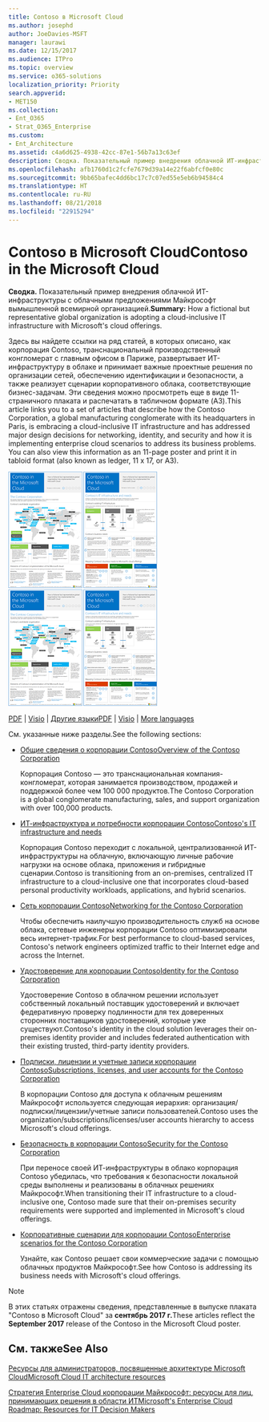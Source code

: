 ```yaml
---
title: Contoso в Microsoft Cloud
ms.author: josephd
author: JoeDavies-MSFT
manager: laurawi
ms.date: 12/15/2017
ms.audience: ITPro
ms.topic: overview
ms.service: o365-solutions
localization_priority: Priority
search.appverid:
- MET150
ms.collection:
- Ent_O365
- Strat_O365_Enterprise
ms.custom:
- Ent_Architecture
ms.assetid: c4a6d625-4938-42cc-87e1-56b7a13c63ef
description: Сводка. Показательный пример внедрения облачной ИТ-инфраструктуры с облачными предложениями Майкрософт вымышленной всемирной организацией.
ms.openlocfilehash: afb1760d1c2fcfe7679d39a14e22f6abfcf0e80c
ms.sourcegitcommit: 9bb65bafec4dd6bc17c7c07ed55e5eb6b94584c4
ms.translationtype: HT
ms.contentlocale: ru-RU
ms.lasthandoff: 08/21/2018
ms.locfileid: "22915294"
---
```

# <a name="contoso-in-the-microsoft-cloud"></a><span data-ttu-id="484ce-103">Contoso в Microsoft Cloud</span><span class="sxs-lookup"><span data-stu-id="484ce-103">Contoso in the Microsoft Cloud</span></span>

 <span data-ttu-id="484ce-104">**Сводка.** Показательный пример внедрения облачной ИТ-инфраструктуры с облачными предложениями Майкрософт вымышленной всемирной организацией.</span><span class="sxs-lookup"><span data-stu-id="484ce-104">**Summary:** How a fictional but representative global organization is adopting a cloud-inclusive IT infrastructure with Microsoft's cloud offerings.</span></span>
  
<span data-ttu-id="484ce-p101">Здесь вы найдете ссылки на ряд статей, в которых описано, как корпорация Contoso, транснациональный производственный конгломерат с главным офисом в Париже, развертывает ИТ-инфраструктуру в облаке и принимает важные проектные решения по организации сетей, обеспечению идентификации и безопасности, а также реализует сценарии корпоративного облака, соответствующие бизнес-задачам. Эти сведения можно просмотреть еще в виде 11-страничного плаката и распечатать в табличном формате (A3).</span><span class="sxs-lookup"><span data-stu-id="484ce-p101">This article links you to a set of articles that describe how the Contoso Corporation, a global manufacturing conglomerate with its headquarters in Paris, is embracing a cloud-inclusive IT infrastructure and has addressed major design decisions for networking, identity, and security and how it is implementing enterprise cloud scenarios to address its business problems. You can also view this information as an 11-page poster and print it in tabloid format (also known as ledger, 11 x 17, or A3).</span></span>
  
<span data-ttu-id="484ce-107">[![Эскиз плаката "Contoso в Microsoft Cloud".](media/Contoso-Poster/Thumbnail.png)](https://www.microsoft.com/download/details.aspx?id=54427)</span><span class="sxs-lookup"><span data-stu-id="484ce-107">[![Thumb image of the Contoso in the Microsoft Cloud poster.](media/Contoso-Poster/Thumbnail.png)](https://www.microsoft.com/download/details.aspx?id=54427)</span></span>
  
<span data-ttu-id="484ce-108">[PDF](https://go.microsoft.com/fwlink/p/?linkid=842085)  | [Visio](https://go.microsoft.com/fwlink/p/?linkid=842086)  | [Другие языки](https://www.microsoft.com/download/details.aspx?id=54427)</span><span class="sxs-lookup"><span data-stu-id="484ce-108">[PDF](https://go.microsoft.com/fwlink/p/?linkid=842085)  | [Visio](https://go.microsoft.com/fwlink/p/?linkid=842086)  | [More languages](https://www.microsoft.com/download/details.aspx?id=54427)</span></span>
  
<span data-ttu-id="484ce-109">См. указанные ниже разделы.</span><span class="sxs-lookup"><span data-stu-id="484ce-109">See the following sections:</span></span>
  
- [<span data-ttu-id="484ce-110">Общие сведения о корпорации Contoso</span><span class="sxs-lookup"><span data-stu-id="484ce-110">Overview of the Contoso Corporation</span></span>](overview-of-the-contoso-corporation.md)
    
    <span data-ttu-id="484ce-111">Корпорация Contoso — это транснациональная компания-конгломерат, которая занимается производством, продажей и поддержкой более чем 100 000 продуктов.</span><span class="sxs-lookup"><span data-stu-id="484ce-111">The Contoso Corporation is a global conglomerate manufacturing, sales, and support organization with over 100,000 products.</span></span>
    
- [<span data-ttu-id="484ce-112">ИТ-инфраструктура и потребности корпорации Contoso</span><span class="sxs-lookup"><span data-stu-id="484ce-112">Contoso's IT infrastructure and needs</span></span>](contoso-it-infrastructure-and-needs.md)
    
    <span data-ttu-id="484ce-113">Корпорация Contoso переходит с локальной, централизованной ИТ-инфраструктуры на облачную, включающую личные рабочие нагрузки на основе облака, приложения и гибридные сценарии.</span><span class="sxs-lookup"><span data-stu-id="484ce-113">Contoso is transitioning from an on-premises, centralized IT infrastructure to a cloud-inclusive one that incorporates cloud-based personal productivity workloads, applications, and hybrid scenarios.</span></span>
    
- [<span data-ttu-id="484ce-114">Сеть корпорации Contoso</span><span class="sxs-lookup"><span data-stu-id="484ce-114">Networking for the Contoso Corporation</span></span>](networking-for-the-contoso-corporation.md)
    
    <span data-ttu-id="484ce-115">Чтобы обеспечить наилучшую производительность служб на основе облака, сетевые инженеры корпорации Contoso оптимизировали весь интернет-трафик.</span><span class="sxs-lookup"><span data-stu-id="484ce-115">For best performance to cloud-based services, Contoso's network engineers optimized traffic to their Internet edge and across the Internet.</span></span>
    
- [<span data-ttu-id="484ce-116">Удостоверение для корпорации Contoso</span><span class="sxs-lookup"><span data-stu-id="484ce-116">Identity for the Contoso Corporation</span></span>](identity-for-the-contoso-corporation.md)
    
    <span data-ttu-id="484ce-117">Удостоверение Contoso в облачном решении использует собственный локальный поставщик удостоверений и включает федеративную проверку подлинности для тех доверенных сторонних поставщиков удостоверений, которые уже существуют.</span><span class="sxs-lookup"><span data-stu-id="484ce-117">Contoso's identity in the cloud solution leverages their on-premises identity provider and includes federated authentication with their existing trusted, third-party identity providers.</span></span>
    
- [<span data-ttu-id="484ce-118">Подписки, лицензии и учетные записи корпорации Contoso</span><span class="sxs-lookup"><span data-stu-id="484ce-118">Subscriptions, licenses, and user accounts for the Contoso Corporation</span></span>](subscriptions-licenses-and-user-accounts-for-the-contoso-corporation.md)
    
    <span data-ttu-id="484ce-119">В корпорации Contoso для доступа к облачным решениям Майкрософт используется следующая иерархия: организация/подписки/лицензии/учетные записи пользователей.</span><span class="sxs-lookup"><span data-stu-id="484ce-119">Contoso uses the organization/subscriptions/licenses/user accounts hierarchy to access Microsoft's cloud offerings.</span></span>
    
- [<span data-ttu-id="484ce-120">Безопасность в корпорации Contoso</span><span class="sxs-lookup"><span data-stu-id="484ce-120">Security for the Contoso Corporation</span></span>](security-for-the-contoso-corporation.md)
    
    <span data-ttu-id="484ce-121">При переносе своей ИТ-инфраструктуры в облако корпорация Contoso убедилась, что требования к безопасности локальной среды выполнены и реализованы в облачных решениях Майкрософт.</span><span class="sxs-lookup"><span data-stu-id="484ce-121">When transitioning their IT infrastructure to a cloud-inclusive one, Contoso made sure that their on-premises security requirements were supported and implemented in Microsoft's cloud offerings.</span></span>
    
- [<span data-ttu-id="484ce-122">Корпоративные сценарии для корпорации Contoso</span><span class="sxs-lookup"><span data-stu-id="484ce-122">Enterprise scenarios for the Contoso Corporation</span></span>](enterprise-scenarios-for-the-contoso-corporation.md)
    
    <span data-ttu-id="484ce-123">Узнайте, как Contoso решает свои коммерческие задачи с помощью облачных продуктов Майкрософт.</span><span class="sxs-lookup"><span data-stu-id="484ce-123">See how Contoso is addressing its business needs with Microsoft's cloud offerings.</span></span>
    
> [!NOTE]
> <span data-ttu-id="484ce-124">В этих статьях отражены сведения, представленные в выпуске плаката "Contoso в Microsoft Cloud" за **сентябрь 2017 г.**</span><span class="sxs-lookup"><span data-stu-id="484ce-124">These articles reflect the **September 2017** release of the Contoso in the Microsoft Cloud poster.</span></span>
  
## <a name="see-also"></a><span data-ttu-id="484ce-125">См. также</span><span class="sxs-lookup"><span data-stu-id="484ce-125">See Also</span></span>

[<span data-ttu-id="484ce-126">Ресурсы для администраторов, посвященные архитектуре Microsoft Cloud</span><span class="sxs-lookup"><span data-stu-id="484ce-126">Microsoft Cloud IT architecture resources</span></span>](microsoft-cloud-it-architecture-resources.md)

[<span data-ttu-id="484ce-127">Стратегия Enterprise Cloud корпорации Майкрософт: ресурсы для лиц, принимающих решения в области ИТ</span><span class="sxs-lookup"><span data-stu-id="484ce-127">Microsoft's Enterprise Cloud Roadmap: Resources for IT Decision Makers</span></span>](https://sway.com/FJ2xsyWtkJc2taRD)



